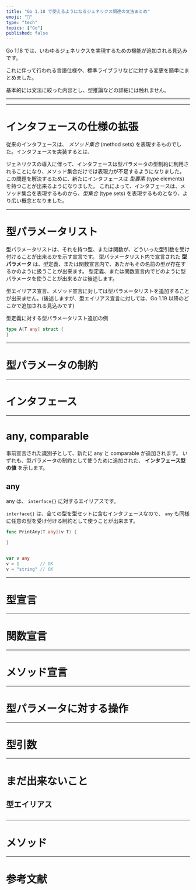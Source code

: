 ```yaml
---
title: "Go 1.18 で使えるようになるジェネリクス関連の文法まとめ"
emoji: "️🌄"
type: "tech"
topics: ["Go"]
published: false
---
```


Go 1.18 では、いわゆるジェネリクスを実現するための機能が追加される見込みです。

これに伴って行われる言語仕様や、標準ライブラリなどに対する変更を簡単にまとめました。

基本的には文法に絞った内容とし、型推論などの詳細には触れません。

---


---

# インタフェースの仕様の拡張

従来のインタフェースは、 *メソッド集合* (method sets) を表現するものでした。インタフェースを実装するとは、

ジェネリクスの導入に伴って、インタフェースは型パラメータの型制約に利用されることになり、メソッド集合だけでは表現力が不足するようになりました。
この問題を解決するために、新たにインタフェースは *型要素* (type elements) を持つことが出来るようになりました。
これによって、インタフェースは、メソッド集合を表現するものから、*型集合* (type sets) を表現するものとなり、より広い概念となりました。

---

# 型パラメータリスト

型パラメータリストは、それを持つ型、または関数が、どういった型引数を受け付けることが出来るかを示す宣言です。
型パラメータリスト内で宣言された **型パラメータ** は、型定義、または関数宣言内で、あたかもその名前の型が存在するかのように扱うことが出来ます。
型定義、または関数宣言内でどのように型パラメータを使うことが出来るかは後述します。

型エイリアス宣言、メソッド宣言に対しては型パラメータリストを追加することが出来ません。(後述しますが、型エイリアス宣言に対しては、Go 1.19 以降のどこかで追加される見込みです)

型定義に対する型パラメータリスト追加の例

```go
type A[T any] struct {
}
```


---

# 型パラメータの制約

---

# インタフェース

---

# any, comparable

事前宣言された識別子として、新たに any と comparable が追加されます。
いずれも、型パラメータの制約として使うために追加された、 **インタフェース型の値** を示します。

## any

any は、 `interface{}` に対するエイリアスです。

`interface{}` は、全ての型を型セットに含むインタフェースなので、 `any` も同様に任意の型を受け付ける制約として使うことが出来ます。

```go
func PrintAny[T any](v T) {

}
```

```go
```

```go
var v any
v = 1        // OK
v = "string" // OK
```

---

# 型宣言

---

# 関数宣言

---

# メソッド宣言

---

# 型パラメータに対する操作

---

# 型引数

---

# まだ出来ないこと

## 型エイリアス

## 

---

# メソッド

---

# 参考文献



